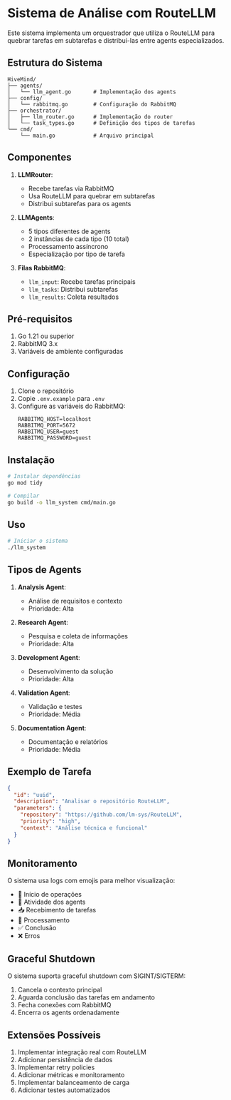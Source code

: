 # Sistema de Análise com RouteLLM

Este sistema implementa um orquestrador que utiliza o RouteLLM para quebrar tarefas em subtarefas e distribuí-las entre agents especializados.

## Estrutura do Sistema

```
HiveMind/
├── agents/
│   └── llm_agent.go       # Implementação dos agents
├── config/
│   └── rabbitmq.go        # Configuração do RabbitMQ
├── orchestrator/
│   ├── llm_router.go      # Implementação do router
│   └── task_types.go      # Definição dos tipos de tarefas
└── cmd/
    └── main.go            # Arquivo principal
```

## Componentes

1. **LLMRouter**:
   - Recebe tarefas via RabbitMQ
   - Usa RouteLLM para quebrar em subtarefas
   - Distribui subtarefas para os agents

2. **LLMAgents**:
   - 5 tipos diferentes de agents
   - 2 instâncias de cada tipo (10 total)
   - Processamento assíncrono
   - Especialização por tipo de tarefa

3. **Filas RabbitMQ**:
   - `llm_input`: Recebe tarefas principais
   - `llm_tasks`: Distribui subtarefas
   - `llm_results`: Coleta resultados

## Pré-requisitos

1. Go 1.21 ou superior
2. RabbitMQ 3.x
3. Variáveis de ambiente configuradas

## Configuração

1. Clone o repositório
2. Copie `.env.example` para `.env`
3. Configure as variáveis do RabbitMQ:
   ```env
   RABBITMQ_HOST=localhost
   RABBITMQ_PORT=5672
   RABBITMQ_USER=guest
   RABBITMQ_PASSWORD=guest
   ```

## Instalação

```bash
# Instalar dependências
go mod tidy

# Compilar
go build -o llm_system cmd/main.go
```

## Uso

```bash
# Iniciar o sistema
./llm_system
```

## Tipos de Agents

1. **Analysis Agent**:
   - Análise de requisitos e contexto
   - Prioridade: Alta

2. **Research Agent**:
   - Pesquisa e coleta de informações
   - Prioridade: Alta

3. **Development Agent**:
   - Desenvolvimento da solução
   - Prioridade: Alta

4. **Validation Agent**:
   - Validação e testes
   - Prioridade: Média

5. **Documentation Agent**:
   - Documentação e relatórios
   - Prioridade: Média

## Exemplo de Tarefa

```json
{
  "id": "uuid",
  "description": "Analisar o repositório RouteLLM",
  "parameters": {
    "repository": "https://github.com/lm-sys/RouteLLM",
    "priority": "high",
    "context": "Análise técnica e funcional"
  }
}
```

## Monitoramento

O sistema usa logs com emojis para melhor visualização:
- 🚀 Início de operações
- 🤖 Atividade dos agents
- 📥 Recebimento de tarefas
- 🔄 Processamento
- ✅ Conclusão
- ❌ Erros

## Graceful Shutdown

O sistema suporta graceful shutdown com SIGINT/SIGTERM:
1. Cancela o contexto principal
2. Aguarda conclusão das tarefas em andamento
3. Fecha conexões com RabbitMQ
4. Encerra os agents ordenadamente

## Extensões Possíveis

1. Implementar integração real com RouteLLM
2. Adicionar persistência de dados
3. Implementar retry policies
4. Adicionar métricas e monitoramento
5. Implementar balanceamento de carga
6. Adicionar testes automatizados
